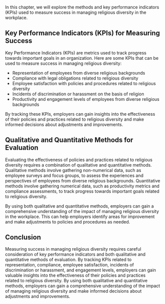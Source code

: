 
In this chapter, we will explore the methods and key performance indicators (KPIs) used to measure success in managing religious diversity in the workplace.

Key Performance Indicators (KPIs) for Measuring Success
-------------------------------------------------------

Key Performance Indicators (KPIs) are metrics used to track progress towards important goals in an organization. Here are some KPIs that can be used to measure success in managing religious diversity:

* Representation of employees from diverse religious backgrounds
* Compliance with legal obligations related to religious diversity
* Employee satisfaction with policies and procedures related to religious diversity
* Incidents of discrimination or harassment on the basis of religion
* Productivity and engagement levels of employees from diverse religious backgrounds

By tracking these KPIs, employers can gain insights into the effectiveness of their policies and practices related to religious diversity and make informed decisions about adjustments and improvements.

Qualitative and Quantitative Methods for Evaluation
---------------------------------------------------

Evaluating the effectiveness of policies and practices related to religious diversity requires a combination of qualitative and quantitative methods. Qualitative methods involve gathering non-numerical data, such as employee surveys and focus groups, to assess the experiences and perspectives of employees from diverse religious backgrounds. Quantitative methods involve gathering numerical data, such as productivity metrics and compliance assessments, to track progress towards important goals related to religious diversity.

By using both qualitative and quantitative methods, employers can gain a comprehensive understanding of the impact of managing religious diversity in the workplace. This can help employers identify areas for improvement and make adjustments to policies and procedures as needed.

Conclusion
----------

Measuring success in managing religious diversity requires careful consideration of key performance indicators and both qualitative and quantitative methods of evaluation. By tracking KPIs related to representation, compliance, employee satisfaction, incidents of discrimination or harassment, and engagement levels, employers can gain valuable insights into the effectiveness of their policies and practices related to religious diversity. By using both qualitative and quantitative methods, employers can gain a comprehensive understanding of the impact of managing religious diversity and make informed decisions about adjustments and improvements.
